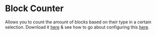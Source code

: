 # Block Counter

Allows you to count the amount of blocks based on their type in a certain selection.
Download it [here](https://github.com/OutdatedVersion/block-counter/) & see how to go about configuring this [here](https://github.com/OutdatedVersion/block-counter/blob/master/src/main/resources/config.yml).
